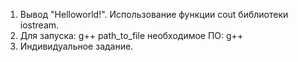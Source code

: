 1) Вывод "Helloworld!". Использование функции cout библиотеки iostream. 
2) Для запуска: g++ path_to_file необходимое ПО: g++ 
3) Индивидуальное задание.
